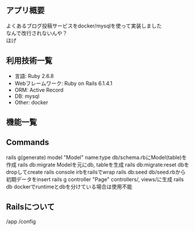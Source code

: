 
## アプリ概要
よくあるブログ投稿サービスをdocker/mysqlを使って実装しました  
なんで改行されないんや？  
ほげ  

## 利用技術一覧
- 言語: Ruby 2.6.8
- Webフレームワーク: Ruby on Rails 6.1.4.1
- ORM: Active Record
- DB: mysql
- Other: docker

## 機能一覧


## Commands
rails g(generate) model "Model" name:type
    db/schema.rbにModel(table)を作成
rails db:migrate
    Modelを元にdb, tableを生成
rails db:migrate:reset
    dbをdropしてcreate
rails console
    irbをrailsでwrap
rails db:seed
    db/seed.rbから初期データをinsert
rails g controller "Page"
    controllers/, views/に生成
rails db
    dockerでruntimeとdbを分けている場合は使用不能



## Railsについて
/app
/config

